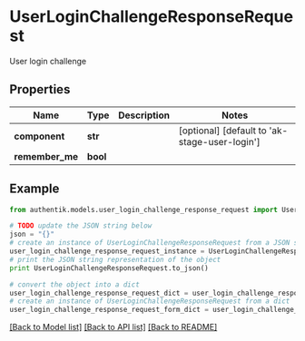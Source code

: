 # UserLoginChallengeResponseRequest

User login challenge

## Properties
Name | Type | Description | Notes
------------ | ------------- | ------------- | -------------
**component** | **str** |  | [optional] [default to 'ak-stage-user-login']
**remember_me** | **bool** |  | 

## Example

```python
from authentik.models.user_login_challenge_response_request import UserLoginChallengeResponseRequest

# TODO update the JSON string below
json = "{}"
# create an instance of UserLoginChallengeResponseRequest from a JSON string
user_login_challenge_response_request_instance = UserLoginChallengeResponseRequest.from_json(json)
# print the JSON string representation of the object
print UserLoginChallengeResponseRequest.to_json()

# convert the object into a dict
user_login_challenge_response_request_dict = user_login_challenge_response_request_instance.to_dict()
# create an instance of UserLoginChallengeResponseRequest from a dict
user_login_challenge_response_request_form_dict = user_login_challenge_response_request.from_dict(user_login_challenge_response_request_dict)
```
[[Back to Model list]](../README.md#documentation-for-models) [[Back to API list]](../README.md#documentation-for-api-endpoints) [[Back to README]](../README.md)


